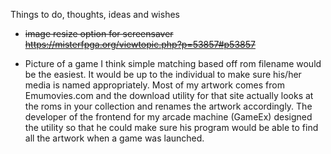 Things to do, thoughts, ideas and wishes

- ~~image resize option for screensaver
https://misterfpga.org/viewtopic.php?p=53857#p53857~~

- Picture of a game
I think simple matching based off rom filename would be the easiest. It would be up to the 
individual to make sure his/her media is named appropriately. Most of my artwork comes from 
Emumovies.com and the download utility for that site actually looks at the roms in your 
collection and renames the artwork accordingly. The developer of the frontend for my arcade 
machine (GameEx) designed the utility so that he could make sure his program would be able 
to find all the artwork when a game was launched.
